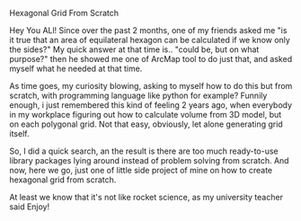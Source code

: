 Hexagonal Grid From Scratch

Hey You ALl! Since over the past 2 months, one of my friends asked me "is it true that an area of equilateral hexagon can be calculated if we know only the sides?" 
My quick answer at that time is.. "could be, but on what purpose?" then he showed me one of ArcMap tool to do just that, and asked myself what he needed at that time. 

As time goes, my curiosity blowing, asking to myself how to do this but from scratch, with programming language like python for example? 
Funnily enough, i just remembered this kind of feeling 2 years ago, when everybody in my workplace figuring out how to calculate volume from 3D model, but on each polygonal grid. 
Not that easy, obviously, let alone generating grid itself.

So, I did a quick search, an the result is there are too much ready-to-use library packages lying around instead of problem solving from scratch. 
And now, here we go, just one of little side project of mine on how to create hexagonal grid from scratch. 

At least we know that it's not like rocket science, as my university teacher said
Enjoy!
